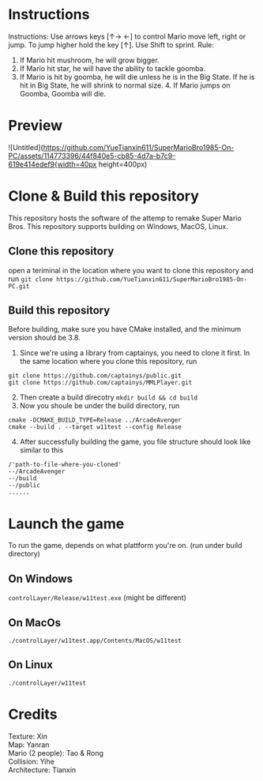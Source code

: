 # Instructions
Instructions:
Use arrows keys [↑→ ←] to control Mario move left, right or jump. To jump
higher hold the key [↑]. Use Shift to sprint. Rule:
1. If Mario hit mushroom, he will grow bigger.
2. If Mario hit star, he will have the ability to tackle goomba.
3. If Mario is hit by goomba, he will die unless he is in the Big State. If he is
hit in Big State, he will shrink to normal size. 4. If Mario jumps on Goomba, Goomba will die.

# Preview
![Untitled](https://github.com/YueTianxin611/SuperMarioBro1985-On-PC/assets/114773396/44f840e5-cb85-4d7a-b7c9-619e414edef9{width=40px height=400px)


# Clone & Build this repository
This repository hosts the software of the attemp to remake Super Mario Bros. This repository supports building on Windows, MacOS, Linux.

## Clone this repository
open a teriminal in the location where you want to clone this repository and run 
`git clone https://github.com/YueTianxin611/SuperMarioBro1985-On-PC.git`

## Build this repository
Before building, make sure you have CMake installed, and the minimum version should be 3.8.
1. Since we're using a library from captainys, you need to clone it first. In the same location where you clone this repository, run 
```
git clone https://github.com/captainys/public.git
git clone https://github.com/captainys/MMLPlayer.git
```
2. Then create a build direcotry 
`mkdir build && cd build`
3. Now you shoule be under the build directory, run
```
cmake -DCMAKE_BUILD_TYPE=Release ../ArcadeAvenger
cmake --build . --target w11test --config Release
```
4. After successfully building the game, you file structure should look like similar to this
```
/'path-to-file-where-you-cloned'
--/ArcadeAvenger
--/build
--/public
......
```

# Launch the game
To run the game, depends on what plattform you're on. (run under build directory)
## On Windows
`controlLayer/Release/w11test.exe` (might be different)
## On MacOs
`./controlLayer/w11test.app/Contents/MacOS/w11test`
## On Linux
`./controlLayer/w11test`


# Credits
Texture: Xin  
Map: Yanran    
Mario (2 people): Tao & Rong  
Collision: Yihe  
Architecture: Tianxin  

